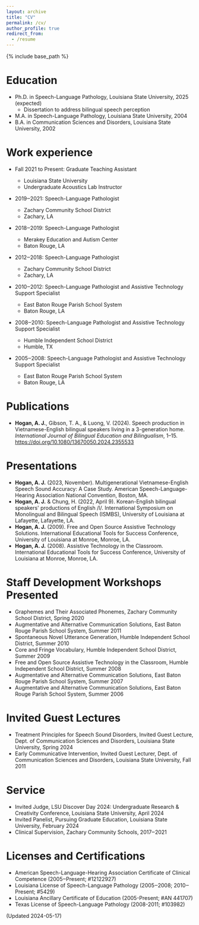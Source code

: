 ```yaml
---
layout: archive
title: "CV"
permalink: /cv/
author_profile: true
redirect_from:
  - /resume
---
```


{% include base_path %}

Education
======
* Ph.D. in Speech-Language Pathology, Louisiana State University, 2025 (expected)
  * Dissertation to address bilingual speech perception
* M.A. in Speech-Language Pathology, Louisiana State University, 2004
* B.A. in Communication Sciences and Disorders, Louisiana State University, 2002

Work experience
======
* Fall 2021 to Present: Graduate Teaching Assistant
  * Louisiana State University
  * Undergraduate Acoustics Lab Instructor

* 2019‒2021: Speech-Language Pathologist
  * Zachary Community School District
  * Zachary, LA

* 2018‒2019: Speech-Language Pathologist
  * Merakey Education and Autism Center
  * Baton Rouge, LA

* 2012‒2018: Speech-Language Pathologist
  * Zachary Community School District
  * Zachary, LA

* 2010‒2012: Speech-Language Pathologist and Assistive Technology Support Specialist
  * East Baton Rouge Parish School System
  * Baton Rouge, LA

* 2008‒2010: Speech-Language Pathologist and Assistive Technology Support Specialist
  * Humble Independent School District
  * Humble, TX

* 2005‒2008: Speech-Language Pathologist and Assistive Technology Support Specialist
  * East Baton Rouge Parish School System
  * Baton Rouge, LA

Publications
======
* **Hogan, A. J.**, Gibson, T. A., & Luong, V. (2024). Speech production in Vietnamese-English bilingual speakers living in a 3-generation home. *International Journal of Bilingual Education and Bilingualism*, 1–15. <https://doi.org/10.1080/13670050.2024.2355533>

Presentations
======
* **Hogan, A. J.** (2023, November). Multigenerational Vietnamese-English Speech Sound Accuracy: A Case Study. American Speech-Language-Hearing Association National Convention, Boston, MA.
* **Hogan, A. J.** & Chung, H. (2022, April 9). Korean-English bilingual speakers' productions of English /l/. International Symposium on Monolingual and Bilingual Speech (ISMBS), University of Louisiana at Lafayette, Lafayette, LA.
* **Hogan, A. J.** (2009). Free and Open Source Assistive Technology Solutions. International Educational Tools for Success Conference, University of Louisiana at Monroe, Monroe, LA.
* **Hogan, A. J.** (2008). Assistive Technology in the Classroom. International Educational Tools for Success Conference, University of Louisiana at Monroe, Monroe, LA.

Staff Development Workshops Presented
======
* Graphemes and Their Associated Phonemes, Zachary Community School District, Spring 2020
* Augmentative and Alternative Communication Solutions, East Baton Rouge Parish School System, Summer 2011
* Spontaneous Novel Utterance Generation, Humble Independent School District, Summer 2010
* Core and Fringe Vocabulary, Humble Independent School District, Summer 2009
* Free and Open Source Assistive Technology in the Classroom, Humble Independent School District, Summer 2008
* Augmentative and Alternative Communication Solutions, East Baton Rouge Parish School System, Summer 2007
* Augmentative and Alternative Communication Solutions, East Baton Rouge Parish School System, Summer 2006

Invited Guest Lectures
======
* Treatment Principles for Speech Sound Disorders, Invited Guest Lecture, Dept. of Communication Sciences and Disorders, Louisiana State University, Spring 2024
* Early Communicative Intervention, Invited Guest Lecturer, Dept. of Communication Sciences and Disorders, Louisiana State University, Fall 2011

Service
======
* Invited Judge, LSU Discover Day 2024: Undergraduate Research & Creativity Conference, Louisiana State University, April 2024
* Invited Panelist, Pursuing Graduate Education, Louisiana State University, February 2024
* Clinical Supervision, Zachary Community Schools, 2017‒2021

Licenses and Certifications
======
* American Speech-Language-Hearing Association Certificate of Clinical Competence (2005‒Present; #12122927)
* Louisiana License of Speech-Language Pathology (2005‒2008; 2010‒Present; #5429)
* Louisiana Ancillary Certificate of Education (2005-Present; #AN 441707)
* Texas License of Speech-Language Pathology (2008-2011; #103982)


(Updated 2024-05-17)
